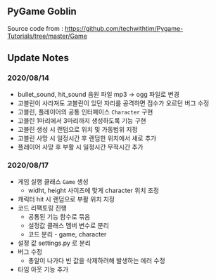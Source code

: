 ## PyGame Goblin

Source code from : https://github.com/techwithtim/Pygame-Tutorials/tree/master/Game

## Update Notes

### 2020/08/14
- bullet_sound, hit_sound 음원 파일 mp3 -> ogg 파일로 변경
- 고블린이 사라져도 고블린이 있던 자리를 공격하면 점수가 오르던 버그 수정
- 고블린, 플레이어의 공통 인터페이스 `Character` 구현
- 고블린 1마리에서 3마리까지 생성하도록 기능 구현
- 고블린 생성 시 랜덤으로 위치 및 가동범위 지정
- 고블린 사망 시 일정시간 후 랜덤한 위치에서 새로 추가
- 플레이어 사망 후 부활 시 일정시간 무적시간 추가

### 2020/08/17
- 게임 실행 클래스 `Game` 생성
  - widht, height 사이즈에 맞게 character 위치 조정
- 캐릭터 hit 시 랜덤으로 부활 위치 지정
- 코드 리팩토링 진행
  - 공통된 기능 함수로 묶음
  - 설정값 클래스 멤버 변수로 분리
  - 코드 분리 - game, character
- 설정 값 settings.py 로 분리
- 버그 수정
  - 총알이 나가다 빈 값을 삭제하려해 발생하는 에러 수정
- 타임 아웃 기능 추가